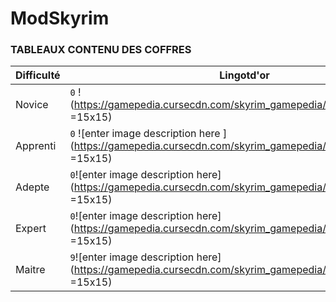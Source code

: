# ModSkyrim
### TABLEAUX CONTENU DES COFFRES

|    Difficulté | Lingotd'or  |Crochet       |  Nombre     |          
|---------------|-------------|--------------|-------------|
| Novice  |`0` ! (https://gamepedia.cursecdn.com/skyrim_gamepedia/7/7e/GoldIngot.png =15x15)   |`0` ![enter image description here](https://vignette.wikia.nocookie.net/elderscrolls/images/a/ac/Lockpick.png/revision/latest/scale-to-width-down/2000?cb=20190108113115 =20x10) |`0` |
| Apprenti|`0`  ![enter image description here ](https://gamepedia.cursecdn.com/skyrim_gamepedia/7/7e/GoldIngot.png =15x15)|`0`  ![enter image description here](https://vignette.wikia.nocookie.net/elderscrolls/images/a/ac/Lockpick.png/revision/latest/scale-to-width-down/2000?cb=20190108113115 =20x10) |`0` |
|Adepte   |`0`![enter image description here](https://gamepedia.cursecdn.com/skyrim_gamepedia/7/7e/GoldIngot.png =15x15) |`0`  ![enter image description here](https://vignette.wikia.nocookie.net/elderscrolls/images/a/ac/Lockpick.png/revision/latest/scale-to-width-down/2000?cb=20190108113115 =20x10) |`0` |
|Expert   |`0`![enter image description here](https://gamepedia.cursecdn.com/skyrim_gamepedia/7/7e/GoldIngot.png =15x15)|`1` ![enter image description here](https://vignette.wikia.nocookie.net/elderscrolls/images/a/ac/Lockpick.png/revision/latest/scale-to-width-down/2000?cb=20190108113115 =20x10)  |`1` |
|Maitre   |`9`![enter image description here](https://gamepedia.cursecdn.com/skyrim_gamepedia/7/7e/GoldIngot.png =15x15) |`1` ![enter image description here](https://vignette.wikia.nocookie.net/elderscrolls/images/a/ac/Lockpick.png/revision/latest/scale-to-width-down/2000?cb=20190108113115 =20x10)  |`1` |


